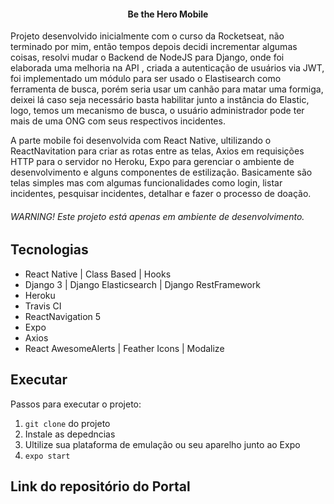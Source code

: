 <h4 align="center">
    Be the Hero Mobile
</h4>
<p align="center">
  
  
  <!-- <img alt="GitHub last commit" src="https://github.com/johnatasr/Fake-Instagram-FeedPost/blob/master/Screens/1.PNG"> -->
 
  

</p>

Projeto desenvolvido inicialmente com o curso da Rocketseat, não terminado por mim, então tempos depois decidi incrementar algumas coisas, resolvi mudar o Backend de NodeJS para Django, onde foi elaborada uma melhoria na API , criada a autenticação de usuários via JWT, foi implementado um módulo para ser usado o Elastisearch como ferramenta de busca, porém seria usar um canhão para matar uma formiga, deixei lá caso seja necessário basta habilitar junto a instância do Elastic, logo, temos um mecanismo de busca, o usuário administrador pode ter mais de uma ONG com seus respectivos incidentes.

A parte mobile foi desenvolvida com React Native, ultilizando o ReactNavitation para criar as rotas entre as telas, Axios em requisições HTTP para o servidor no Heroku, Expo para gerenciar o ambiente de desenvolvimento e alguns componentes de estilização. Basicamente são telas simples mas com algumas funcionalidades como login, listar incidentes, pesquisar incidentes, detalhar e fazer o processo de doação.


###### WARNING! Este projeto está apenas em ambiente de desenvolvimento.

## Tecnologias

* React Native | Class Based | Hooks
* Django 3 | Django Elasticsearch | Django RestFramework
* Heroku
* Travis CI 
* ReactNavigation 5 
* Expo
* Axios
* React AwesomeAlerts | Feather Icons | Modalize

## Executar

Passos para executar o projeto:

1. `git clone` do projeto
2. Instale as depedncias 
3. Ultilize sua plataforma de emulação ou seu aparelho junto ao Expo
4. `expo start`


## Link do repositório do Portal 



